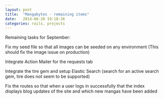```yaml
---
layout: post
title:  "Mangabytes - remaining items"
date:   2014-08-28 19:18:16
categories: rails, projects
---
```


Remaining tasks for September:

Fix my seed file so that all images can be seeded on any environment (This should fix the image issue on production)

Integrate Action Mailer for the requests tab

Integrate the tire gem and setup Elastic Search (search for an active search gem, tire does not seem to be supported)

Fix the routes so that when a user logs in successfully that the index displays blog updates of the site and which new mangas have been added



